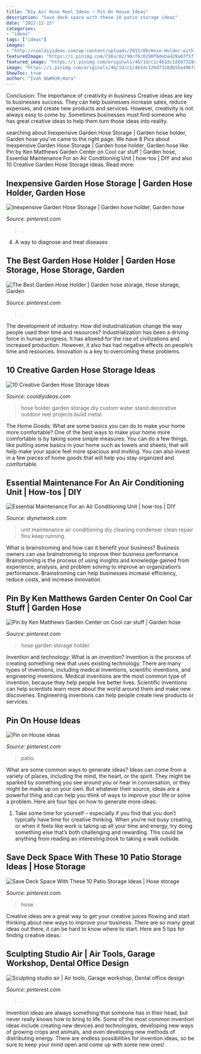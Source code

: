 ```yaml
---
title: "Diy Air Hose Reel Ideas ~ Pin On House Ideas"
description: "Save deck space with these 10 patio storage ideas"
date: "2022-12-15"
categories:
- "ideas"
tags: ["ideas"]
images:
- "http://cooldiyideas.com/wp-content/uploads/2015/08/Hose-Holder-with-a-Custom-Look.jpg"
featuredImage: "https://i.pinimg.com/736x/02/90/f6/0290f6deba429a07f5ff44ea283421b1.jpg"
featured_image: "https://i.pinimg.com/originals/46/1d/c1/461dc126d7328db55a496fc9c8ec3222.jpg"
image: "https://i.pinimg.com/originals/46/1d/c1/461dc126d7328db55a496fc9c8ec3222.jpg"
ShowToc: true
author: "Ivah O&#039;Hara"
---
```



Conclusion: The importance of creativity in business
Creative ideas are key to businesses success. They can help businesses increase sales, reduce expenses, and create new products and services. However, creativity is not always easy to come by. Sometimes businesses must find someone who has great creative ideas to help them turn those ideas into reality.

	

		
searching about Inexpensive Garden Hose Storage | Garden hose holder, Garden hose you've came to the right page. We have 8 Pics about Inexpensive Garden Hose Storage | Garden hose holder, Garden hose like Pin by Ken Matthews Garden Center on Cool car stuff | Garden hose, Essential Maintenance For an Air Conditioning Unit | how-tos | DIY and also 10 Creative Garden Hose Storage Ideas. Read more:
		
    
## Inexpensive Garden Hose Storage | Garden Hose Holder, Garden Hose

<img loading=lazy src="https://i.pinimg.com/736x/02/90/f6/0290f6deba429a07f5ff44ea283421b1.jpg" onerror="this.onerror=null;this.src='https://tse1.mm.bing.net/th?id=OIP.uMjrtypw8zDJjB0JUoG6YAHaKy&amp;pid=15.1';" alt="Inexpensive Garden Hose Storage | Garden hose holder, Garden hose">

_Source: pinterest.com_

>. 

	

4. A way to diagnose and treat diseases 

    
## The Best Garden Hose Holder | Garden Hose Storage, Hose Storage, Garden

<img loading=lazy src="https://i.pinimg.com/736x/1b/f6/54/1bf6547494b5d73a60edc49d0ed8fa98.jpg" onerror="this.onerror=null;this.src='https://tse1.mm.bing.net/th?id=OIP.IX7XJ2qVu2BBx7thngoX9wHaJx&amp;pid=15.1';" alt="The Best Garden Hose Holder | Garden hose storage, Hose storage, Garden">

_Source: pinterest.com_

>. 

	

The development of industry: How did industrialization change the way people used their time and resources?
Industrialization has been a driving force in human progress. It has allowed for the rise of civilizations and increased production. However, it also has had negative effects on people’s time and resources. Innovation is a key to overcoming these problems.

    
## 10 Creative Garden Hose Storage Ideas

<img loading=lazy src="http://cooldiyideas.com/wp-content/uploads/2015/08/Hose-Holder-with-a-Custom-Look.jpg" onerror="this.onerror=null;this.src='https://tse1.mm.bing.net/th?id=OIP.xGdZJVjOk13VKaelry7I0wHaM9&amp;pid=15.1';" alt="10 Creative Garden Hose Storage Ideas">

_Source: cooldiyideas.com_

>hose holder garden storage diy custom water stand decorative outdoor reel projects build metal. 

	

The Home Goods: What are some basics you can do to make your home more comfortable?
One of the best ways to make your home more comfortable is by taking some simple measures. You can do a few things, like putting some basics in your home such as towels and sheets, that will help make your space feel more spacious and inviting. You can also invest in a few pieces of home goods that will help you stay organized and comfortable.

    
## Essential Maintenance For An Air Conditioning Unit | How-tos | DIY

<img loading=lazy src="https://diy.sndimg.com/content/dam/images/diy/fullset/2015/2/20/0/Original-Sherri-James_205_Clean_Condenser_Fins.jpg.rend.hgtvcom.616.493.suffix/1424483383056.jpeg" onerror="this.onerror=null;this.src='https://tse2.mm.bing.net/th?id=OIP.QOzry4Gf5OI_1k6U88olBAHaF7&amp;pid=15.1';" alt="Essential Maintenance For an Air Conditioning Unit | how-tos | DIY">

_Source: diynetwork.com_

>unit maintenance air conditioning diy cleaning condenser clean repair fins keep running. 

	

What is brainstroming and how can it benefit your business?
Business owners can use brainstroming to improve their business performance. Brainstroming is the process of using insights and knowledge gained from experience, analysis, and problem solving to improve an organization’s performance. Brainstroming can help businesses increase efficiency, reduce costs, and increase innovation.

    
## Pin By Ken Matthews Garden Center On Cool Car Stuff | Garden Hose

<img loading=lazy src="https://i.pinimg.com/originals/2c/11/4c/2c114c37b908d8470692a67e13b08522.jpg" onerror="this.onerror=null;this.src='https://tse4.mm.bing.net/th?id=OIP.MptaEXf6P2dGY4nnZ3vxcQHaJ7&amp;pid=15.1';" alt="Pin by Ken Matthews Garden Center on Cool car stuff | Garden hose">

_Source: pinterest.com_

>hose garden storage holder. 

	

Invention and technology: What is an invention?
Invention is the process of creating something new that uses existing technology. There are many types of inventions, including medical inventions, scientific inventions, and engineering inventions. Medical inventions are the most common type of invention, because they help people live better lives. Scientific inventions can help scientists learn more about the world around them and make new discoveries. Engineering inventions can help people create new products or services.

    
## Pin On House Ideas

<img loading=lazy src="https://i.pinimg.com/originals/46/1d/c1/461dc126d7328db55a496fc9c8ec3222.jpg" onerror="this.onerror=null;this.src='https://tse1.mm.bing.net/th?id=OIP.GQ5Oay74NLKNGi5pm8FekgHaMU&amp;pid=15.1';" alt="Pin on House ideas">

_Source: pinterest.com_

>patio. 

	

What are some common ways to generate ideas?
Ideas can come from a variety of places, including the mind, the heart, or the spirit. They might be sparked by something you see around you or hear in conversation, or they might be made up on your own. But whatever their source, ideas are a powerful thing and can help you think of ways to improve your life or solve a problem. Here are four tips on how to generate more ideas: 
1. Take some time for yourself – especially if you find that you don’t typically have time for creative thinking. When you’re not busy creating, or when it feels like work is taking up all your time and energy, try doing something else that’s both challenging and rewarding. This could be anything from reading an interesting book to taking a walk outside. 

    
## Save Deck Space With These 10 Patio Storage Ideas | Hose Storage

<img loading=lazy src="https://i.pinimg.com/736x/e2/e6/a8/e2e6a8153c43df92a35a4ae47c157e00.jpg" onerror="this.onerror=null;this.src='https://tse2.mm.bing.net/th?id=OIP.Q2cmiggDQK0GcLSrIPD0hAHaHa&amp;pid=15.1';" alt="Save Deck Space With These 10 Patio Storage Ideas | Hose storage">

_Source: pinterest.com_

>hose. 

	

Creative ideas are a great way to get your creative juices flowing and start thinking about new ways to improve your business. There are so many great ideas out there, it can be hard to know where to start. Here are 5 tips for finding creative ideas:

    
## Sculpting Studio Air | Air Tools, Garage Workshop, Dental Office Design

<img loading=lazy src="https://i.pinimg.com/originals/57/e2/af/57e2af1149331aa4eedc191fe6c40fa5.jpg" onerror="this.onerror=null;this.src='https://tse2.mm.bing.net/th?id=OIP.cHFio3BOzZc4CtPk29f1MgHaJ4&amp;pid=15.1';" alt="Sculpting studio air | Air tools, Garage workshop, Dental office design">

_Source: pinterest.com_

>. 

	

Invention ideas are always something that someone has in their head, but never really knows how to bring to life. Some of the most common invention ideas include creating new devices and technologies, developing new ways of growing crops and animals, and even developing new methods of distributing energy. There are endless possibilities for invention ideas, so be sure to keep your mind open and come up with some new ones!

